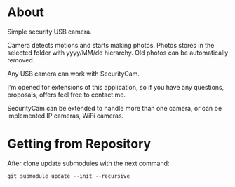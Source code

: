 # About

Simple security USB camera.

Camera detects motions and starts making photos. Photos stores in the
selected folder with yyyy/MM/dd hierarchy. Old photos can be automatically
removed.

Any USB camera can work with SecurityCam.

I'm opened for extensions of this application, so if you have any
questions, proposals, offers feel free to contact me.

SecurityCam can be extended to handle more than one camera, or can be
implemented IP cameras, WiFi cameras.

# Getting from Repository

After clone update submodules with the next command:

```
git submodule update --init --recursive
```
